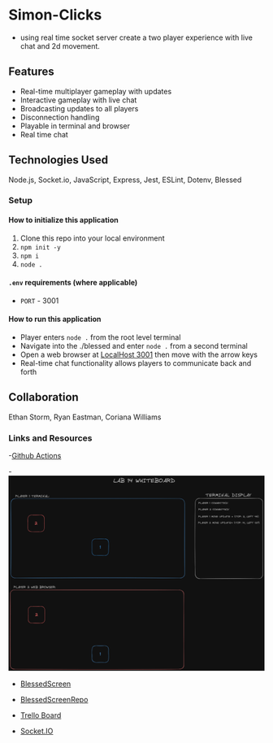 # Simon-Clicks

- using real time socket server create a two player experience with live chat and 2d movement.

## Features

- Real-time multiplayer gameplay with updates
- Interactive gameplay with live chat
- Broadcasting updates to all players
- Disconnection handling
- Playable in terminal and browser
- Real time chat

## Technologies Used

Node.js, Socket.io, JavaScript, Express, Jest, ESLint, Dotenv, Blessed

### Setup

#### How to initialize this application

1. Clone this repo into your local environment
2. `npm init -y`
3. `npm i`
4. `node .`

#### `.env` requirements (where applicable)

- `PORT` - 3001

#### How to run this application

- Player enters `node .` from the root level terminal
- Navigate into the ./blessed and enter `node .` from a second terminal
- Open a web browser at [LocalHost 3001](http://localhost:3001) then move with the arrow keys
- Real-time chat functionality allows players to communicate back and forth

## Collaboration

Ethan Storm, Ryan Eastman, Coriana Williams

### Links and Resources

-[Github Actions](https://github.com/ShadowDraco/Simon-Clicks/actions)

-![Whiteboard](/public/img/lab14Whiteboard.png)

- [BlessedScreen](https://marmelab.com/blog/2021/11/17/user-mouse-cli-blessed.html)

- [BlessedScreenRepo](https://github.com/chjj/blessed)

- [Trello Board](https://trello.com/b/oC4UGRD2/lab-14)

- [Socket.IO](https://socket.io/docs/v4/)
